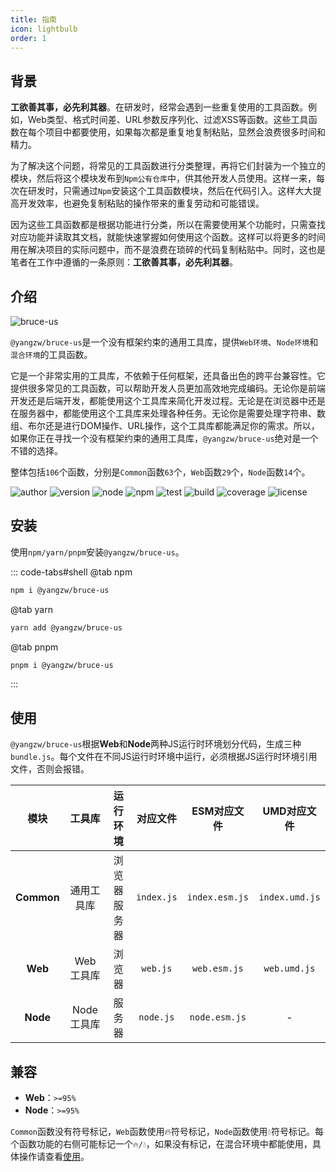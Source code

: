 ```yaml
---
title: 指南
icon: lightbulb
order: 1
---
```


## 背景

**工欲善其事，必先利其器**。在研发时，经常会遇到一些重复使用的工具函数。例如，Web类型、格式时间差、URL参数反序列化、过滤XSS等函数。这些工具函数在每个项目中都要使用，如果每次都是重复地复制粘贴，显然会浪费很多时间和精力。

为了解决这个问题，将常见的工具函数进行分类整理，再将它们封装为一个独立的模块，然后将这个模块发布到`Npm公有仓库`中，供其他开发人员使用。这样一来，每次在研发时，只需通过`Npm`安装这个工具函数模块，然后在代码引入。这样大大提高开发效率，也避免复制粘贴的操作带来的重复劳动和可能错误。

因为这些工具函数都是根据功能进行分类，所以在需要使用某个功能时，只需查找对应功能并读取其文档，就能快速掌握如何使用这个函数。这样可以将更多的时间用在解决项目的实际问题中，而不是浪费在琐碎的代码复制粘贴中。同时，这也是笔者在工作中遵循的一条原则：**工欲善其事，必先利其器**。

## 介绍

![bruce-us](https://img.shields.io/badge/@yangzw/bruce--us-没有框架约束的通用工具库-66f.svg)

`@yangzw/bruce-us`是一个没有框架约束的通用工具库，提供`Web环境`、`Node环境`和`混合环境`的工具函数。

它是一个非常实用的工具库，不依赖于任何框架，还具备出色的跨平台兼容性。它提供很多常见的工具函数，可以帮助开发人员更加高效地完成编码。无论你是前端开发还是后端开发，都能使用这个工具库来简化开发过程。无论是在浏览器中还是在服务器中，都能使用这个工具库来处理各种任务。无论你是需要处理字符串、数组、布尔还是进行DOM操作、URL操作，这个工具库都能满足你的需求。所以，如果你正在寻找一个没有框架约束的通用工具库，`@yangzw/bruce-us`绝对是一个不错的选择。

整体包括`106`个函数，分别是`Common`函数`63`个，`Web`函数`29`个，`Node`函数`14`个。

![author](https://img.shields.io/badge/author-JowayYoung-f66.svg)
![version](https://img.shields.io/badge/version-1.1.10-f66.svg)
![node](https://img.shields.io/badge/node-%3E%3D18.0.0-3c9.svg)
![npm](https://img.shields.io/badge/npm-%3E%3D8.6.0-3c9.svg)
![test](https://img.shields.io/badge/test-passing-f90.svg)
![build](https://img.shields.io/badge/build-passing-f90.svg)
![coverage](https://img.shields.io/badge/coverage-mostly-09f.svg)
![license](https://img.shields.io/badge/license-MIT-09f.svg)

## 安装

使用`npm/yarn/pnpm`安装`@yangzw/bruce-us`。

::: code-tabs#shell
@tab npm

```sh
npm i @yangzw/bruce-us
```

@tab yarn

```sh
yarn add @yangzw/bruce-us
```

@tab pnpm

```sh
pnpm i @yangzw/bruce-us
```

:::

## 使用

`@yangzw/bruce-us`根据**Web**和**Node**两种JS运行时环境划分代码，生成三种`bundle.js`。每个文件在不同JS运行时环境中运行，必须根据JS运行时环境引用文件，否则会报错。

模块|工具库|运行环境|对应文件|ESM对应文件|UMD对应文件
:-:|:-:|:-:|:-:|:-:|:-:
**Common**|通用工具库|浏览器<br>服务器|`index.js`|`index.esm.js`|`index.umd.js`
**Web**|Web工具库|浏览器|`web.js`|`web.esm.js`|`web.umd.js`
**Node**|Node工具库|服务器|`node.js`|`node.esm.js`|-

## 兼容

- **Web**：`>=95%`
- **Node**：`>=95%`

`Common`函数没有符号标记，`Web`函数使用🔥符号标记，`Node`函数使用💧符号标记。每个函数功能的右侧可能标记一个`🔥/💧`，如果没有标记，在混合环境中都能使用，具体操作请查看[使用](/us/usage.md)。